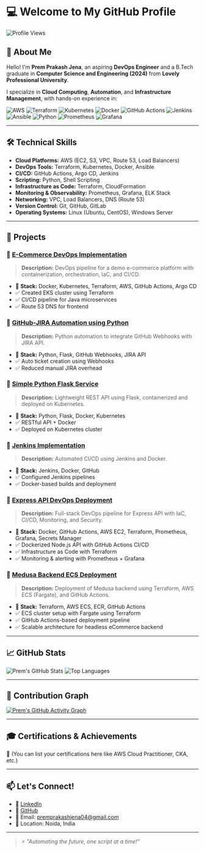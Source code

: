 # 💻 Welcome to My GitHub Profile

![Profile Views](https://komarev.com/ghpvc/?username=prem-pjena&color=blue)

## 🚀 About Me

Hello! I'm **Prem Prakash Jena**, an aspiring **DevOps Engineer** and a B.Tech graduate in **Computer Science and Engineering (2024)** from **Lovely Professional University**.

I specialize in **Cloud Computing**, **Automation**, and **Infrastructure Management**, with hands-on experience in:

![AWS](https://img.shields.io/badge/AWS-Cloud-orange)
![Terraform](https://img.shields.io/badge/Terraform-IaC-purple)
![Kubernetes](https://img.shields.io/badge/Kubernetes-Orchestration-blue)
![Docker](https://img.shields.io/badge/Docker-Containerization-blue)
![GitHub Actions](https://img.shields.io/badge/GitHub%20Actions-CI%2FCD-blue)
![Jenkins](https://img.shields.io/badge/Jenkins-Automation-red)
![Ansible](https://img.shields.io/badge/Ansible-Automation-yellow)
![Python](https://img.shields.io/badge/Python-Scripting-green)
![Prometheus](https://img.shields.io/badge/Prometheus-Monitoring-orange)
![Grafana](https://img.shields.io/badge/Grafana-Observability-yellow)

---

## 🛠️ Technical Skills

- **Cloud Platforms:** AWS (EC2, S3, VPC, Route 53, Load Balancers)  
- **DevOps Tools:** Terraform, Kubernetes, Docker, Ansible  
- **CI/CD:** GitHub Actions, Argo CD, Jenkins  
- **Scripting:** Python, Shell Scripting  
- **Infrastructure as Code:** Terraform, CloudFormation  
- **Monitoring & Observability:** Prometheus, Grafana, ELK Stack  
- **Networking:** VPC, Load Balancers, DNS (Route 53)  
- **Version Control:** Git, GitHub, GitLab  
- **Operating Systems:** Linux (Ubuntu, CentOS), Windows Server  

---

## 📂 Projects

### 🔹 [E-Commerce DevOps Implementation](https://github.com/prem-pjena/ecommerce-devops)
> **Description:** DevOps pipeline for a demo e-commerce platform with containerization, orchestration, IaC, and CI/CD.
- 🚀 **Stack:** Docker, Kubernetes, Terraform, AWS, GitHub Actions, Argo CD  
- ✅ Created EKS cluster using Terraform  
- ✅ CI/CD pipeline for Java microservices  
- ✅ Route 53 DNS for frontend  

### 🔹 [GitHub-JIRA Automation using Python](https://github.com/prem-pjena/github-jira-automation)
> **Description:** Python automation to integrate GitHub Webhooks with JIRA API.
- 🚀 **Stack:** Python, Flask, GitHub Webhooks, JIRA API  
- ✅ Auto ticket creation using Webhooks  
- ✅ Reduced manual JIRA overhead  

### 🔹 [Simple Python Flask Service](https://github.com/prem-pjena/simple-python-flask-service)
> **Description:** Lightweight REST API using Flask, containerized and deployed on Kubernetes.
- 🚀 **Stack:** Python, Flask, Docker, Kubernetes  
- ✅ RESTful API + Docker  
- ✅ Deployed on Kubernetes cluster  

### 🔹 [Jenkins Implementation](https://github.com/prem-pjena/Jenkins-Implementation)
> **Description:** Automated CI/CD using Jenkins and Docker.
- 🚀 **Stack:** Jenkins, Docker, GitHub  
- ✅ Configured Jenkins pipelines  
- ✅ Docker-based builds and deployment  

### 🔹 [Express API DevOps Deployment](https://github.com/prem-pjena/express-api-devops)
> **Description:** Full-stack DevOps pipeline for Express API with IaC, CI/CD, Monitoring, and Security.
- 🚀 **Stack:** Docker, GitHub Actions, AWS EC2, Terraform, Prometheus, Grafana, Secrets Manager  
- ✅ Dockerized Node.js API with GitHub Actions CI/CD  
- ✅ Infrastructure as Code with Terraform  
- ✅ Monitoring & alerting with Prometheus + Grafana  

### 🔹 [Medusa Backend ECS Deployment](https://github.com/prem-pjena/medusa-ecs-deploy)
> **Description:** Deployment of Medusa backend using Terraform, AWS ECS (Fargate), and GitHub Actions.
- 🚀 **Stack:** Terraform, AWS ECS, ECR, GitHub Actions  
- ✅ ECS cluster setup with Fargate using Terraform  
- ✅ GitHub Actions-based deployment pipeline  
- ✅ Scalable architecture for headless eCommerce backend  

---

## 📈 GitHub Stats

![Prem's GitHub Stats](https://github-readme-stats.vercel.app/api?username=prem-pjena&show_icons=true&theme=radical)
![Top Languages](https://github-readme-stats.vercel.app/api/top-langs/?username=prem-pjena&layout=compact&theme=radical)

---

## 🌱 Contribution Graph

[![Prem's GitHub Activity Graph](https://github-readme-activity-graph.vercel.app/graph?username=prem-pjena&theme=radical)](https://github.com/prem-pjena/github-readme-activity-graph)

---

## 🎓 Certifications & Achievements

🏅 (You can list your certifications here like AWS Cloud Practitioner, CKA, etc.)

---

## 📫 Let's Connect!

- 💼 [LinkedIn](https://www.linkedin.com/in/prem-prakash-7b9a561b2/)  
- 🔗 [GitHub](https://github.com/prempjena)  
- 📧 Email: premprakashjena04@gmail.com  
- 📍 Location: Noida, India  

---

> ⚡ *"Automating the future, one script at a time!"*
